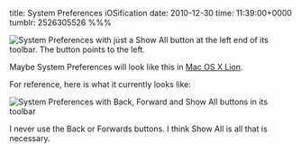 title: System Preferences iOSification
date: 2010-12-30
time: 11:39:00+0000
tumblr: 2526305526
%%%

![System Preferences with just a Show All button at the left end of its toolbar. The button points to the left.](arrow-button.png)

Maybe System Preferences will look like this in [Mac OS X Lion][X7].

For reference, here is what it currently looks like:

![System Preferences with Back, Forward and Show All buttons in its toolbar](actual-buttons.png)

I never use the Back or Forwards buttons. I think Show All is all that is necessary.

[X7]: http://www.apple.com/macosx/lion/
